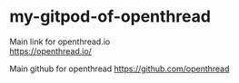 # my-gitpod-of-openthread


Main link for openthread.io   
https://openthread.io/

Main github for openthread 
https://github.com/openthread
